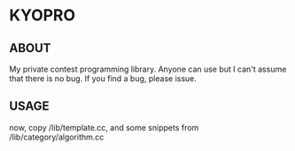 # KYOPRO

## ABOUT

My private contest programming library.
Anyone can use but I can't assume that there is no bug.
If you find a bug, please issue.

## USAGE

now, copy /lib/template.cc, and some snippets from /lib/category/algorithm.cc